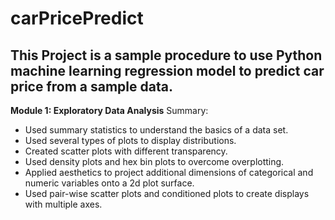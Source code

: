 # carPricePredict
## This Project is a sample procedure to use Python machine learning regression model to predict car price from a sample data.

**Module 1: Exploratory Data Analysis**
Summary:  
- Used summary statistics to understand the basics of a data set.
- Used several types of plots to display distributions.
- Created scatter plots with different transparency.
- Used density plots and hex bin plots to overcome overplotting.
- Applied aesthetics to project additional dimensions of categorical and numeric variables onto a 2d plot surface.
- Used pair-wise scatter plots and conditioned plots to create displays with multiple axes.
                    
                    
